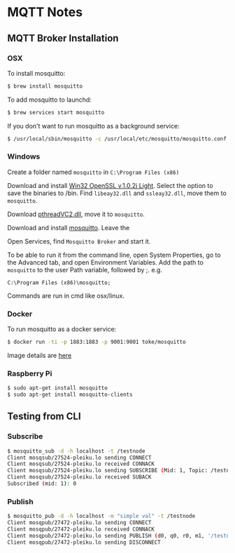 # MQTT Notes

## MQTT Broker Installation

### OSX

To install mosquitto:
```bash
$ brew install mosquitto
```

To add mosquitto to launchd:
```bash
$ brew services start mosquitto
```

If you don't want to run mosquitto as a background service:
```bash
$ /usr/local/sbin/mosquitto -c /usr/local/etc/mosquitto/mosquitto.conf
```

### Windows

Create a folder named `mosquitto` in `C:\Program Files (x86)`

Download and install [Win32 OpenSSL v.1.0.2j Light](http://slproweb.com/products/Win32OpenSSL.html). Select the option to save the binaries to /bin. Find `libeay32.dll` and `ssleay32.dll`, move them to `mosquitto`.

Download [pthreadVC2.dll](ftp://sources.redhat.com/pub/pthreads-win32/dll-latest/dll/x86/), move it to `mosquitto`.

Download and install [mosquitto](https://mosquitto.org/download/). Leave the

Open Services, find `Mosquitto Broker` and start it.

To be able to run it from the command line, open System Properties, go to the Advanced tab, and open Environment Variables. Add the path to `mosquitto` to the user Path variable, followed by ;.
e.g.
```
C:\Program Files (x86)\mosquitto;
```

Commands are run in cmd like osx/linux.

### Docker

To run mosquitto as a docker service:
```bash
$ docker run -ti -p 1883:1883 -p 9001:9001 toke/mosquitto
```

Image details are [here](https://github.com/toke/docker-mosquitto)

### Raspberry Pi

```bash
$ sudo apt-get install mosquitto
$ sudo apt-get install mosquitto-clients
```

## Testing from CLI

### Subscribe

```bash
$ mosquitto_sub -d -h localhost -t /testnode
Client mosqsub/27524-pleiku.lo sending CONNECT
Client mosqsub/27524-pleiku.lo received CONNACK
Client mosqsub/27524-pleiku.lo sending SUBSCRIBE (Mid: 1, Topic: /testnode, QoS: 0)
Client mosqsub/27524-pleiku.lo received SUBACK
Subscribed (mid: 1): 0
```

### Publish

```bash
$ mosquitto_pub -d -h localhost -m "simple val" -t /testnode
Client mosqpub/27472-pleiku.lo sending CONNECT
Client mosqpub/27472-pleiku.lo received CONNACK
Client mosqpub/27472-pleiku.lo sending PUBLISH (d0, q0, r0, m1, '/testnode', ... (10 bytes))
Client mosqpub/27472-pleiku.lo sending DISCONNECT
```
